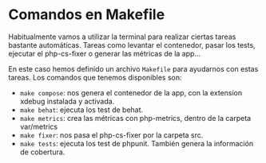 # Comandos en Makefile
Habitualmente vamos a utilizar la terminal para realizar ciertas tareas bastante automáticas. Tareas como levantar el 
contenedor, pasar los tests, ejecutar el php-cs-fixer o generar las métricas de la app...

En este caso hemos definido un archivo `Makefile` para ayudarnos con estas tareas. Los comandos que tenemos
disponibles son:

- `make compose`: nos genera el contenedor de la app, con la extension xdebug instalada y activada.
- `make behat`: ejecuta los test de behat.
- `make metrics`: crea las métricas con php-metrics, dentro de la carpeta var/metrics
- `make fixer`: nos pasa el php-cs-fixer por la carpeta src.
- `make tests`: ejecuta los test de phpunit. También genera la información de cobertura.